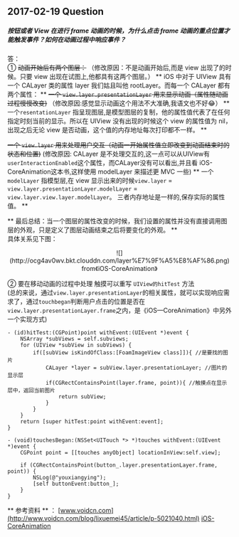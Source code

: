 ## 2017-02-19  Question
##### 按钮或者 View 在进行 frame 动画的时候，为什么点击 frame 动画的重点位置才能触发事件？如何在动画过程中响应事件？

答：  
① ~~动画开始后有两个图层：~~
（修改原因：不是动画开始后,而是 view 出现了的时候。只要 view 出现在试图上,他都具有这两个图层。）
** iOS 中对于 UIView 具有一个 CALayer 类的属性 layer 我们姑且叫他 rootLayer。而每一个 CALayer 都有两个属性： **
~~一个 `view.layer.presentationLayer` 用来显示动画（属性随动画过程慢慢改变)~~
（修改原因:感觉显示动画这个用法不大准确,我语文也不好😂）
** 一个`resentationLayer` 指呈现图层,是模型图层的复制，他的属性值代表了在任何指定时刻当前的显示。所以在 UIView 没有出现的时候这个 view 的属性值为 nil， 出现之后无论 view 是否动画，这个值的内存地址每次打印都不一样。 **

~~一个 `view.layer` 用来处理用户交互（动画一开始属性值立即改变到动画结束时的状态和位置)~~
(修改原因: CALayer 是不处理交互的,这一点可以从UIView有`userInteractionEnabled`这个属性，而CALayer没有可以看出,并且看 iOS-CoreAnimation这本书,这样使用 modelLayer 来描述更 MVC 一些)
** 一个`modelLayer` 指模型层,在 view 显示出来的时候`view.layer` = `view.layer.presentationLayer.modelLayer` = `view.layer.view.layer.modelLayer`。 三者内存地址是一样的,保存实际的属性值。 **

** 最后总结：当一个图层的属性改变的时候，我们设置的属性并没有直接调用图层的外观，只是定义了图层动画结束之后将要变化的外观。 **  
具体关系见下图：

<center>![](http://ocg4av0wv.bkt.clouddn.com/layer%E7%9F%A5%E8%AF%86.png)
from《iOS-CoreAnimation》
</center>
 
② 要在移动动画的过程中处理 触摸可以重写 `UIView的hitTest` 方法  
(总的来说，通过`view.layer.presentationLayer`的相关属性，就可以实现响应需求了，通过`touchbegan`判断用户点击的位置是否在`view.layer.presentationLayer.frame`之内，是《iOS—CoreAnimation》中另外一个实现方式)

```obj-c
- (id)hitTest:(CGPoint)point withEvent:(UIEvent *)event {
    NSArray *subViews = self.subviews;
    for (UIView *subView in subViews) {
        if([subView isKindOfClass:[FoamImageView class]]){ //是要找的图片
            CALayer *layer = subView.layer.presentationLayer; //图片的显示层            
            if(CGRectContainsPoint(layer.frame, point)){ //触摸点在显示层中，返回当前图片
                return subView;
            }
        }
    }
    return [super hitTest:point withEvent:event];
} 
```
```obj-c
- (void)touchesBegan:(NSSet<UITouch *> *)touches withEvent:(UIEvent *)event {
    CGPoint point = [[touches anyObject] locationInView:self.view];
    
    if (CGRectContainsPoint(button_.layer.presentationLayer.frame, point)) {
        NSLog(@"youxiangying");
        [self buttonEvent:button_];
    }
}
```
** 参考资料 ** ：
[www.voidcn.com](http://www.voidcn.com/blog/lixuemei45/article/p-5021040.html)
[iOS-CoreAnimation](https://www.amazon.com/iOS-Core-Animation-Advanced-Techniques-ebook/dp/B00EHJCORC/ref=sr_1_1?ie=UTF8&qid=1423192842&sr=8-1&keywords=Core+Animation+Advanced+Techniques)

